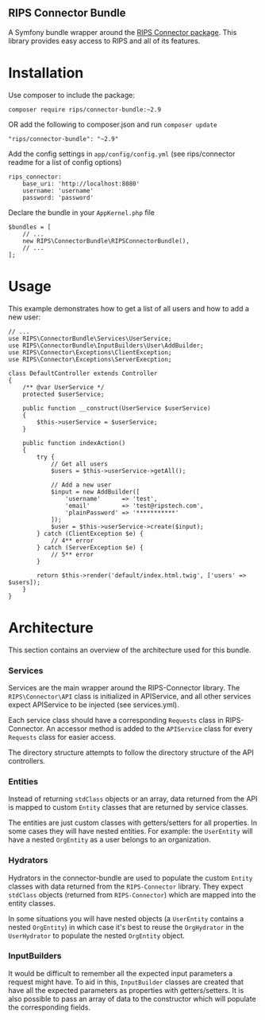 RIPS Connector Bundle
---

A Symfony bundle wrapper around the [RIPS Connector package](https://github.com/rips/php-connector).
This library provides easy access to RIPS and all of its features.

# Installation

Use composer to include the package:

	composer require rips/connector-bundle:~2.9

OR add the following to composer.json and run `composer update`

	"rips/connector-bundle": "~2.9"

Add the config settings in `app/config/config.yml` (see rips/connector readme for a list of config options)

	rips_connector:
		base_uri: 'http://localhost:8080'
		username: 'username'
		password: 'password'

Declare the bundle in your `AppKernel.php` file

	$bundles = [
		// ...
		new RIPS\ConnectorBundle\RIPSConnectorBundle(),	
		// ...	
	];

# Usage

This example demonstrates how to get a list of all users and how to add a new user:


	// ...
	use RIPS\ConnectorBundle\Services\UserService;
	use RIPS\ConnectorBundle\InputBuilders\User\AddBuilder;
	use RIPS\Connector\Exceptions\ClientException;
	use RIPS\Connector\Exceptions\ServerExecption;
    
	class DefaultController extends Controller
	{
		/** @var UserService */
		protected $userService;
        
		public function __construct(UserService $userService)
		{
			$this->userService = $userService;
		}
		
		public function indexAction()
		{
			try {
			    // Get all users
				$users = $this->userService->getAll();
				
				// Add a new user
				$input = new AddBuilder([
				    'username'      => 'test',
				    'email'         => 'test@ripstech.com',
				    'plainPassword' => '***********'
				]);
				$user = $this->userService->create($input);
			} catch (ClientException $e) {
				// 4** error
			} catch (ServerException $e) {
				// 5** error
			}
            
			return $this->render('default/index.html.twig', ['users' => $users]);
		}
	}

# Architecture

This section contains an overview of the architecture used for this bundle.

### Services

Services are the main wrapper around the RIPS-Connector library. The `RIPS\Connector\API` class is initialized in APIService, and all other services expect APIService to be injected (see services.yml).

Each service class should have a corresponding `Requests` class in RIPS-Connector. An accessor method is added to the `APIService` class for every `Requests` class for easier access.

The directory structure attempts to follow the directory structure of the API controllers.

### Entities

Instead of returning `stdClass` objects or an array, data returned from the API is mapped to custom `Entity` classes that are returned by service classes.

The entities are just custom classes with getters/setters for all properties. In some cases they will have nested entities. For example: the `UserEntity` will have a nested `OrgEntity` as a user belongs to an organization.

### Hydrators

Hydrators in the connector-bundle are used to populate the custom `Entity` classes with data returned from the `RIPS-Connector` library. They expect `stdClass` objects (returned from `RIPS-Connector`) which are mapped into the entity classes.

In some situations you will have nested objects (a `UserEntity` contains a nested `OrgEntity`) in which case it's best to reuse the `OrgHydrator` in the `UserHydrator` to populate the nested `OrgEntity` object.

### InputBuilders

It would be difficult to remember all the expected input parameters a request might have. To aid in this, `InputBuilder` classes are created that have all the expected parameters as properties with getters/setters. It is also possible to pass an array of data to the constructor which will populate the corresponding fields.
